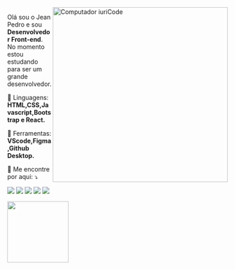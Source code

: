 <img src="https://raw.githubusercontent.com/MicaelliMedeiros/micaellimedeiros/master/image/computer-illustration.png" min-width="400px" max-width="400px" width="400px" align="right" alt="Computador iuriCode">

<p align="left"> 
  Olá sou o Jean Pedro e sou <strong>Desenvolvedor Front-end</strong>.<br>
  No momento estou estudando para ser um grande desenvolvedor.
</p>

<p align="left">
  🦄 Linguagens: <strong>HTML,CSS,Javascript,Bootstrap e React.</strong>
</p>

<p align="left">
  💼 Ferramentas: <strong>VScode,Figma,Github Desktop.</strong>
</p>

<p align="left">
  💌 Me encontre por aqui: ⤵️
</p>

<p align="left">
  <a href="mailto:jeanjesuspedrobook@gmail.com" alt="Gmail">
  <img src="https://img.shields.io/badge/-Gmail-FF0000?style=flat-square&labelColor=FF0000&logo=gmail&logoColor=white&link=mailto:jeanjesuspedrobook@gmail.com" /></a>

  <a href="https://www.linkedin.com/in/jean-pedro-34435622" alt="Linkedin">
  <img src="https://img.shields.io/badge/-Linkedin-0e76a8?style=flat-square&logo=Linkedin&logoColor=white&link=https://www.linkedin.com/in/jean-pedro-344356225" /></a>

  <a href="#" alt="WhatsApp">
  <img src="https://img.shields.io/badge/-WhatsApp-25d366?style=flat-square&labelColor=25d366&logo=whatsapp&logoColor=white&link=API-DO-SEU-WHATSAPP"/></a>

  <a href="https://www.facebook.com/jeanpedro.jesus" alt="Facebook">
  <img src="https://img.shields.io/badge/-Facebook-3b5998?style=flat-square&labelColor=3b5998&logo=facebook&logoColor=white&link=https://www.facebook.com/jeanpedro.jesus/"/></a>

  <a href="https://www.instagram.com/jeannpedroo" alt="Instagram">
  <img src="https://img.shields.io/badge/-Instagram-DF0174?style=flat-square&labelColor=DF0174&logo=instagram&logoColor=white&link=https://www.instagram.com/jeannpedroo"/></a>
</p>  

  <img height="140em" src="https://github-readme-stats.vercel.app/api/top-langs/?username=jeanaraga&layout=compact&langs_count=7&theme=dark"/>


 
<!---
Jeanaraga/Jeanaraga is a ✨ special ✨ repository because its `README.md` (this file) appears on your GitHub profile.
You can click the Preview link to take a look at your changes.
--->
